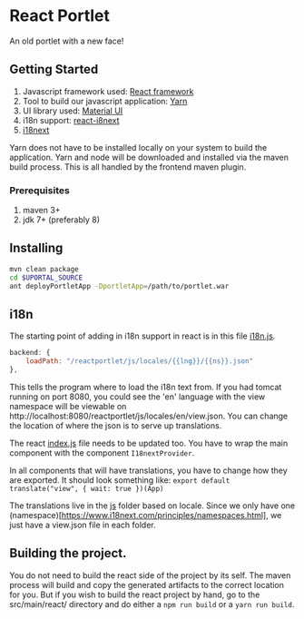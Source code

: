 # React Portlet

An old portlet with a new face!

## Getting Started
1.  Javascript framework used: [React framework](https://facebook.github.io/react/)
2.  Tool to build our javascript application: [Yarn](https://yarnpkg.com/en/)
3.  UI library used: [Material UI](http://www.material-ui.com/#/)
4.  i18n support: [react-i8next](https://github.com/i18next/react-i18next)
5.  [i18next](https://www.i18next.com/)

Yarn does not have to be installed locally on your system to build the application. Yarn and node will be downloaded and installed via the maven build process. This is all handled by the frontend maven plugin.

### Prerequisites
1.  maven 3+
2.  jdk 7+ (preferably 8)

## Installing
```bash
mvn clean package
cd $UPORTAL_SOURCE
ant deployPortletApp -DportletApp=/path/to/portlet.war
```

## i18n
The starting point of adding in i18n support in react is in this file [i18n.js](src/main/react/src/i18n.js). 

```javascript
backend: {
    loadPath: "/reactportlet/js/locales/{{lng}}/{{ns}}.json"
},
```

This tells the program where to load the i18n text from. If you had tomcat running on port 8080, you could see the 'en' language with the view namespace will be viewable on http://localhost:8080/reactportlet/js/locales/en/view.json. You can change the location of where the json is to serve up translations.

The react [index.js](src/main/react/src/index.js) file needs to be updated too. You have to wrap the main component with the component `I18nextProvider`.

In all components that will have translations, you have to change how they are exported. It should look something like: `export default translate("view", { wait: true })(App)`

The translations live in the [js](src/main/webapp/js/) folder based on locale. Since we only have one (namespace)[https://www.i18next.com/principles/namespaces.html], we just have a view.json file in each folder.

## Building the project.
You do not need to build the react side of the project by its self. The maven process will build and copy the generated artifacts to the correct location for you. But if you wish to build the react project by hand, go to the src/main/react/ directory and do either a `npm run build` or a `yarn run build`.
